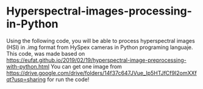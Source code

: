 # Hyperspectral-images-processing-in-Python
Using the following code, you will be able to process hyperspectral images (HSI) in .img format from HySpex cameras in Python programing languaje. This code, was made based on https://eufat.github.io/2019/02/19/hyperspectral-image-preprocessing-with-python.html
You can get one image from https://drive.google.com/drive/folders/14f37c647JVue_Ip5HTJfCf9I2omXXfqt?usp=sharing for run the code!
